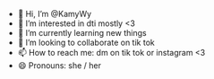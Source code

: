 - 👋 Hi, I’m @KamyWy
- 👀 I’m interested in dti mostly <3
- 🌱 I’m currently learning new things 
- 💞️ I’m looking to collaborate on tik tok
- 📫 How to reach me: dm on tik tok or instagram <3
- 😄 Pronouns: she / her
  

<!---
KamyWy/KamyWy is a ✨ special ✨ repository because its `README.md` (this file) appears on your GitHub profile.
You can click the Preview link to take a look at your changes.
--->
